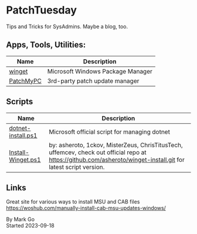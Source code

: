 # PatchTuesday

Tips and Tricks for SysAdmins. Maybe a blog, too.   

## Apps, Tools, Utilities:

| Name | Description |
|-|-|
| [winget](/ToolsUtilities/App_WindowsPackageManager_winget.md)| Microsoft Windows Package Manager |
| [PatchMyPC](/ToolsUtilities/App_PatchMyPC.md)| 3rd-party patch update manager | 

## Scripts 

|Name|Description|
|-|-|
|[dotnet-install.ps1](/DotNet/README.md)| Microsoft official script for managing dotnet |
|[Install-Winget.ps1](/Winget/Install-Winget.ps1)|by: asheroto, 1ckov, MisterZeus, ChrisTitusTech, uffemcev, check out official repo at https://github.com/asheroto/winget-install.git for latest script version. |


## Links

Great site for various ways to install MSU and CAB files  
https://woshub.com/manually-install-cab-msu-updates-windows/


By Mark Go  
Started 2023-09-18
